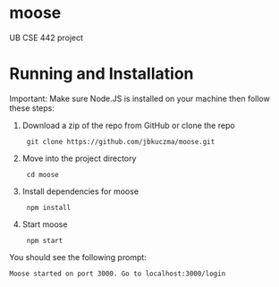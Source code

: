 # moose
UB CSE 442 project

# Running and Installation
Important: Make sure Node.JS is installed on your machine then follow these steps:

1) Download a zip of the repo from GitHub or clone the repo

        git clone https://github.com/jbkuczma/moose.git

2) Move into the project directory

        cd moose

3) Install dependencies for moose

        npm install

4) Start moose

        npm start

You should see the following prompt:

    Moose started on port 3000. Go to localhost:3000/login
